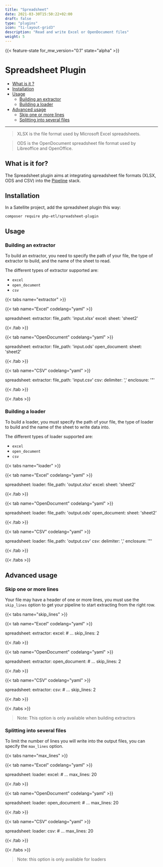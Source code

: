 ```yaml
---
title: "Spreadsheet"
date: 2021-03-30T15:50:22+02:00
draft: false
type: "plugins"
icon: "ti-layout-grid3"
description: "Read and write Excel or OpenDocument files"
weight: 5
---
```


{{< feature-state for_mw_version="0.1" state="alpha" >}}

# Spreadsheet Plugin

- [What is it ?](#what-is-it-)
- [Installation](#installation)
- [Usage](#usage)
    - [Building an extractor](#building-an-extractor)
    - [Building a loader](#building-a-loader)
- [Advanced usage](#advanced-usage)
    - [Skip one or more lines](#skip-one-or-more-lines)
    - [Splitting into several files](#splitting-into-several-files)

---

> XLSX is the file format used by Microsoft Excel spreadsheets.

> ODS is the OpenDocument spreadsheet file format used by Libreoffice and OpenOffice.

## What is it for?

The Spreadsheet plugin aims at integrating spreadsheet file formats (XLSX, ODS and CSV) into the
[Pipeline](https://github.com/php-etl/pipeline) stack.

## Installation

In a Satellite project, add the spreadsheet plugin this way:

```shell
composer require php-etl/spreadsheet-plugin
```

## Usage

### Building an extractor

To build an extractor, you need to specify the path of your file, the type of extractor to build, and the name of the
sheet to read.

The different types of extractor supported are:
- `excel`
- `open_document`
- `csv`

{{< tabs name="extractor" >}}

{{< tab name="Excel" codelang="yaml"  >}}

spreadsheet:
  extractor:
    file_path: 'input.xlsx'
    excel: 
      sheet: 'sheet2'

{{< /tab >}}

{{< tab name="OpenDocument" codelang="yaml"  >}}

spreadsheet:
  extractor:
    file_path: 'input.ods'
    open_document: 
      sheet: 'sheet2'

{{< /tab >}}

{{< tab name="CSV" codelang="yaml"  >}}

spreadsheet:
  extractor:
    file_path: 'input.csv'
    csv: 
      delimiter: ','
      enclosure: '"'

{{< /tab >}}

{{< /tabs >}}

### Building a loader

To build a loader, you must specify the path of your file, the type of loader 
to build and the name of the sheet to write data into.

The different types of loader supported are:
- `excel`
- `open_document`
- `csv`

{{< tabs name="loader" >}}

{{< tab name="Excel" codelang="yaml"  >}}

spreadsheet:
  loader:
    file_path: 'output.xlsx'
    excel:
      sheet: 'sheet2'

{{< /tab >}}

{{< tab name="OpenDocument" codelang="yaml"  >}}

spreadsheet:
  loader:
    file_path: 'output.ods'
    open_document: 
      sheet: 'sheet2'

{{< /tab >}}

{{< tab name="CSV" codelang="yaml"  >}}

spreadsheet:
  loader:
    file_path: 'output.csv'
    csv: 
      delimiter: ','
      enclosure: '"'

{{< /tab >}}

{{< /tabs >}}

## Advanced usage

### Skip one or more lines

Your file may have a header of one or more lines, you must use the `skip_lines` option to get your pipeline to start
extracting from the right row.

{{< tabs name="skip_lines" >}}

{{< tab name="Excel" codelang="yaml"  >}}

spreadsheet:
  extractor: 
    excel:
      # ...
      skip_lines: 2


{{< /tab >}}

{{< tab name="OpenDocument" codelang="yaml"  >}}

spreadsheet:
  extractor: 
    open_document:
      # ...
      skip_lines: 2

{{< /tab >}}

{{< tab name="CSV" codelang="yaml"  >}}

spreadsheet:
  extractor: 
    csv:
      # ...
      skip_lines: 2

{{< /tab >}}

{{< /tabs >}}

> Note: This option is only available when building extractors

### Splitting into several files

To limit the number of lines you will write into the output files, you can specify the `max_lines` option.

{{< tabs name="max_lines" >}}

{{< tab name="Excel" codelang="yaml"  >}}

spreadsheet:
  loader:
    excel:
      # ...
      max_lines: 20

{{< /tab >}}

{{< tab name="OpenDocument" codelang="yaml"  >}}

spreadsheet:
  loader:
    open_document:
      # ...
      max_lines: 20

{{< /tab >}}

{{< tab name="CSV" codelang="yaml"  >}}

spreadsheet:
  loader:
    csv:
      # ...
      max_lines: 20

{{< /tab >}}

{{< /tabs >}}
> Note: this option is only available for loaders

